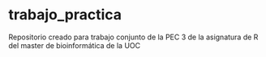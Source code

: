# trabajo_practica
Repositorio creado para trabajo conjunto de la PEC 3 de la asignatura de R del master de bioinformática de la UOC

